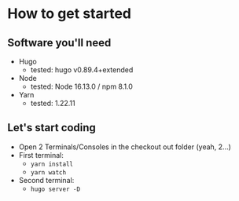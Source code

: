 # How to get started

## Software you'll need
- Hugo
  - tested: hugo v0.89.4+extended
- Node
  - tested: Node 16.13.0 / npm 8.1.0
- Yarn
  - tested: 1.22.11

## Let's start coding
- Open 2 Terminals/Consoles in the checkout out folder
    (yeah, 2...)
- First terminal:
  - `yarn install`
  - `yarn watch`
- Second terminal:
  - `hugo server -D`
